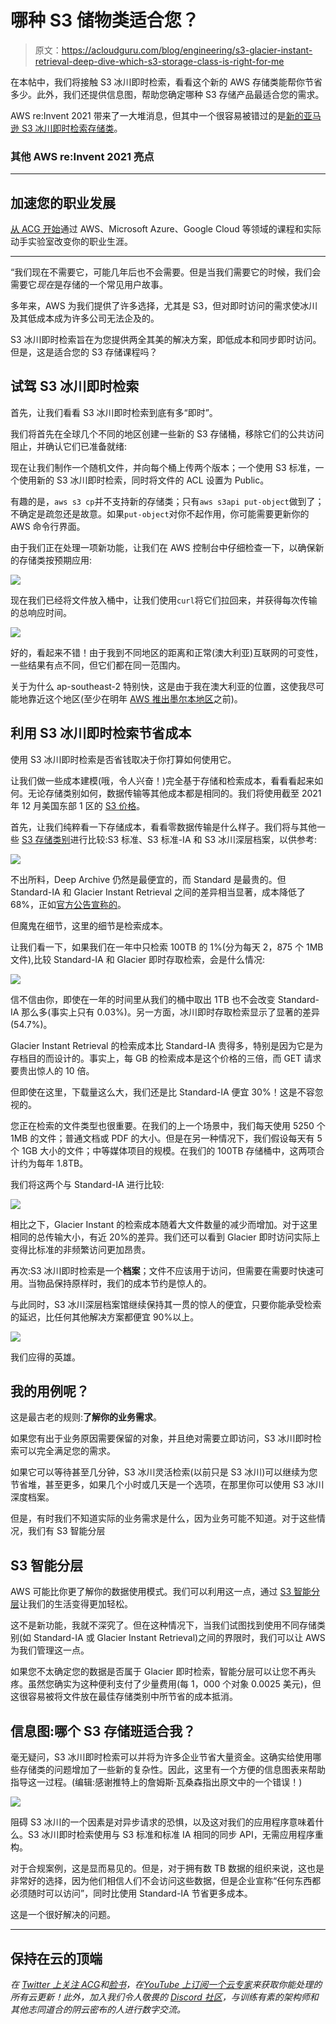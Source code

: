 # 哪种 S3 储物类适合您？

> 原文：<https://acloudguru.com/blog/engineering/s3-glacier-instant-retrieval-deep-dive-which-s3-storage-class-is-right-for-me>

在本帖中，我们将接触 S3 冰川即时检索，看看这个新的 AWS 存储类能帮你节省多少。此外，我们还提供信息图，帮助您确定哪种 S3 存储产品最适合您的需求。

AWS re:Invent 2021 带来了一大堆消息，但其中一个很容易被错过的是[新的亚马逊 S3 冰川即时检索存储类](https://aws.amazon.com/blogs/aws/amazon-s3-glacier-is-the-best-place-to-archive-your-data-introducing-the-s3-glacier-instant-retrieval-storage-class/)。

### 其他 AWS re:Invent 2021 亮点

* * *

## 加速您的职业发展

[从 ACG 开始](https://acloudguru.com/pricing)通过 AWS、Microsoft Azure、Google Cloud 等领域的课程和实际动手实验室改变你的职业生涯。

* * *

“我们现在不需要它，可能几年后也不会需要。但是当我们需要它的时候，我们会需要它*现在*是存储的一个常见用户故事。

多年来，AWS 为我们提供了许多选择，尤其是 S3，但对即时访问的需求使冰川及其低成本成为许多公司无法企及的。

S3 冰川即时检索旨在为您提供两全其美的解决方案，即低成本和同步即时访问。但是，这是适合您的 S3 存储课程吗？

## 试驾 S3 冰川即时检索

首先，让我们看看 S3 冰川即时检索到底有多“即时”。

我们将首先在全球几个不同的地区创建一些新的 S3 存储桶，移除它们的公共访问阻止，并确认它们已准备就绪:

现在让我们制作一个随机文件，并向每个桶上传两个版本；一个使用 S3 标准，一个使用新的 S3 冰川即时检索，同时将文件的 ACL 设置为 Public。

有趣的是，`aws s3 cp`并不支持新的存储类；只有`aws s3api put-object`做到了；不确定是疏忽还是故意。如果`put-object`对你不起作用，你可能需要更新你的 AWS 命令行界面。

由于我们正在处理一项新功能，让我们在 AWS 控制台中仔细检查一下，以确保新的存储类按预期应用:

![](img/6ac9f22de012854c5064bfb0b90fd967.png)

现在我们已经将文件放入桶中，让我们使用`curl`将它们拉回来，并获得每次传输的总响应时间。

![](img/38a40f88deb0d5261953ad27b1a6a999.png)

好的，看起来不错！由于我到不同地区的距离和正常(澳大利亚)互联网的可变性，一些结果有点不同，但它们都在同一范围内。

关于为什么 ap-southeast-2 特别快，这是由于我在澳大利亚的位置，这使我尽可能地靠近这个地区(至少在明年 [AWS 推出墨尔本地区](https://www.allthingsdistributed.com/2020/12/aws-announces-second-australia-region.html)之前)。

## 利用 S3 冰川即时检索节省成本

使用 S3 冰川即时检索是否省钱取决于你打算如何使用它。

让我们做一些成本建模(哦，令人兴奋！)完全基于存储和检索成本，看看看起来如何。无论存储类别如何，数据传输等其他成本都是相同的。我们将使用截至 2021 年 12 月美国东部 1 区的 [S3 价格](https://aws.amazon.com/s3/pricing/?nc=sn&loc=4)。

首先，让我们纯粹看一下存储成本，看看零数据传输是什么样子。我们将与其他一些 [S3 存储类别](https://aws.amazon.com/s3/storage-classes/)进行比较:S3 标准、S3 标准-IA 和 S3 冰川深层档案，以供参考:

![](img/4ff79cbd7189b57438d83c365df7eb1e.png)

不出所料，Deep Archive 仍然是最便宜的，而 Standard 是最贵的。但 Standard-IA 和 Glacier Instant Retrieval 之间的差异相当显著，成本降低了 68%，正如[官方公告宣称的](https://aws.amazon.com/about-aws/whats-new/2021/11/amazon-s3-glacier-instant-retrieval-storage-class/)。

但魔鬼在细节，这里的细节是检索成本。

让我们看一下，如果我们在一年中只检索 100TB 的 1%(分为每天 2，875 个 1MB 文件),比较 Standard-IA 和 Glacier 即时存取检索，会是什么情况:

![](img/80380ef29514d69cc782a8eda14cfdd1.png)

信不信由你，即使在一年的时间里从我们的桶中取出 1TB 也不会改变 Standard-IA 那么多(事实上只有 0.03%)。另一方面，冰川即时存取检索显示了显著的差异(54.7%)。

Glacier Instant Retrieval 的检索成本比 Standard-IA 贵得多，特别是因为它是为存档目的而设计的。事实上，每 GB 的检索成本是这个价格的三倍，而 GET 请求要贵出惊人的 10 倍。

但即使在这里，下载量这么大，我们还是比 Standard-IA 便宜 30%！这是不容忽视的。

您正在检索的文件类型也很重要。在我们的上一个场景中，我们每天使用 5250 个 1MB 的文件；普通文档或 PDF 的大小。但是在另一种情况下，我们假设每天有 5 个 1GB 大小的文件；中等媒体项目的规模。在我们的 100TB 存储桶中，这两项合计约为每年 1.8TB。

我们将这两个与 Standard-IA 进行比较:

![](img/d5fb4ce554b20ec1b86bc6683ddb7a51.png)

相比之下，Glacier Instant 的检索成本随着大文件数量的减少而增加。对于这里相同的总传输大小，有近 20%的差异。我们还可以看到 Glacier 即时访问实际上变得比标准的非频繁访问更加昂贵。

再次:S3 冰川即时检索是一个**档案**；文件不应该用于访问，但需要在需要时快速可用。当物品保持原样时，我们的成本节约是惊人的。

与此同时，S3 冰川深层档案馆继续保持其一贯的惊人的便宜，只要你能承受检索的延迟，比任何其他解决方案都便宜 90%以上。

![](img/dd4fa1f2a3114539e63d94ac5b630947.png)

我们应得的英雄。

## 我的用例呢？

这是最古老的规则:**了解你的业务需求**。

如果您有出于业务原因需要保留的对象，并且绝对需要立即访问，S3 冰川即时检索可以完全满足您的需求。

如果它可以等待甚至几分钟，S3 冰川灵活检索(以前只是 S3 冰川)可以继续为您节省堆，甚至更多，如果几个小时或几天是一个选项，在那里你可以使用 S3 冰川深度档案。

但是，有时我们不知道实际的业务需求是什么，因为业务可能不知道。对于这些情况，我们有 S3 智能分层

## S3 智能分层

AWS 可能比你更了解你的数据使用模式。我们可以利用这一点，通过 [S3 智能分层](https://aws.amazon.com/s3/storage-classes/intelligent-tiering/)让我们的生活变得更加轻松。

这不是新功能，我就不深究了。但在这种情况下，当我们试图找到使用不同存储类别(如 Standard-IA 或 Glacier Instant Retrieval)之间的界限时，我们可以让 AWS 为我们管理这一点。

如果您不太确定您的数据是否属于 Glacier 即时检索，智能分层可以让您不再头疼。虽然您确实为这种便利支付了少量费用(每 1，000 个对象 0.0025 美元)，但这很容易被将文件放在最佳存储类别中所节省的成本抵消。

## 信息图:哪个 S3 存储班适合我？

毫无疑问，S3 冰川即时检索可以并将为许多企业节省大量资金。这确实给使用哪些存储类的问题增加了一些新的复杂性。因此，这里有一个方便的信息图表来帮助指导这一过程。(编辑:感谢推特上的詹姆斯·瓦桑森指出原文中的一个错误！)

![](img/95dac1e40f97daca5c1d6ffebb94978d.png)

阻碍 S3 冰川的一个因素是对异步请求的恐惧，以及这对我们的应用程序意味着什么。S3 冰川即时检索使用与 S3 标准和标准 IA 相同的同步 API，无需应用程序重构。

对于合规案例，这是显而易见的。但是，对于拥有数 TB 数据的组织来说，这也是非常好的选择，因为他们相信人们不会访问这些数据，但是企业宣称“任何东西都必须随时可以访问”，同时比使用 Standard-IA 节省更多成本。

这是一个很好解决的问题。

* * *

## 保持在云的顶端

*在 [Twitter 上关注 ACG](https://twitter.com/acloudguru)和[脸书](https://www.facebook.com/acloudguru)，在[YouTube 上订阅一个云专家](https://www.youtube.com/c/AcloudGuru/?sub_confirmation=1)来获取你能处理的所有云更新！此外，加入我们令人敬畏的 [Discord 社区](https://discord.com/invite/acloudguru)，与训练有素的架构师和其他志同道合的阴云密布的人进行数字交流。*